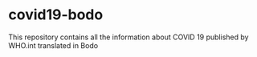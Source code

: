 # covid19-bodo
This repository contains all the information about COVID 19 published by WHO.int translated in Bodo
